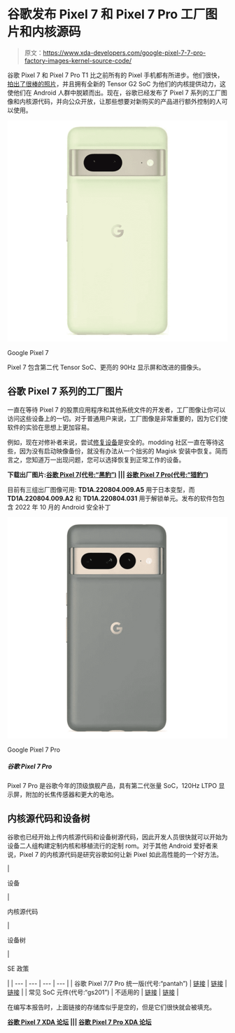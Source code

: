 # 谷歌发布 Pixel 7 和 Pixel 7 Pro 工厂图片和内核源码

> 原文：<https://www.xda-developers.com/google-pixel-7-7-pro-factory-images-kernel-source-code/>

谷歌 Pixel 7 和 Pixel 7 Pro T1 比之前所有的 Pixel 手机都有所进步。他们很快，[拍出了很棒的照片](https://www.xda-developers.com/google-pixel-7-pro-camera-review/)，并且拥有全新的 Tensor G2 SoC 为他们的内核提供动力，这使他们在 Android 人群中脱颖而出。现在，谷歌已经发布了 Pixel 7 系列的工厂图像和内核源代码，并向公众开放，让那些想要对新购买的产品进行额外控制的人可以使用。

 <picture>![The Pixel 7 packs the second-gen Tensor SoC, a brighter display, and improved cameras.](img/8b31c0e15e95c3f8bf719fbd3ebefc29.png)</picture> 

Google Pixel 7

Pixel 7 包含第二代 Tensor SoC、更亮的 90Hz 显示屏和改进的摄像头。

## 谷歌 Pixel 7 系列的工厂图片

一直在等待 Pixel 7 的股票应用程序和其他系统文件的开发者，工厂图像让你可以访问这些设备上的一切。对于普通用户来说，工厂图像是非常重要的，因为它们使软件的实验在思想上更加容易。

例如，现在对修补者来说，尝试[修复设备](https://www.xda-developers.com/root/)是安全的。modding 社区一直在等待这些，因为没有启动映像备份，就没有办法从一个拙劣的 Magisk 安装中恢复。简而言之，您知道万一出现问题，您可以选择恢复到正常工作的设备。

**下载出厂图片:[谷歌 Pixel 7(代号:“黑豹”)](https://developers.google.com/android/images#panther) ||| [谷歌 Pixel 7 Pro(代号:“猎豹”)](https://developers.google.com/android/images#cheetah)**

目前有三组出厂图像可用: **TD1A.220804.009.A5** 用于日本变型，而 **TD1A.220804.009.A2** 和 **TD1A.220804.031** 用于解锁单元。发布的软件包包含 2022 年 10 月的 Android 安全补丁

 <picture>![The Pixel 7 Pro is Google's top-of-the-line flagship of the year, featuring the second-gen Tensor SoC, a 120Hz LTPO display, a telephoto sensor, and a bigger battery.](img/26bf32dcd1e54473d448d9be3b56170c.png)</picture> 

Google Pixel 7 Pro

##### 谷歌 Pixel 7 Pro

Pixel 7 Pro 是谷歌今年的顶级旗舰产品，具有第二代张量 SoC，120Hz LTPO 显示屏，附加的长焦传感器和更大的电池。

## 内核源代码和设备树

谷歌也已经开始上传内核源代码和设备树源代码，因此开发人员很快就可以开始为设备二人组构建定制内核和移植流行的定制 rom。对于其他 Android 爱好者来说，Pixel 7 的内核源代码是研究谷歌如何让新 Pixel 如此高性能的一个好方法。

| 

设备

 | 

内核源代码

 | 

设备树

 | 

SE 政策

 |
| --- | --- | --- | --- |
| 谷歌 Pixel 7/7 Pro 统一版(代号:“pantah”) | [链接](https://android.googlesource.com/device/google/pantah-kernel/) | [链接](https://android.googlesource.com/device/google/pantah/) | [链接](https://android.googlesource.com/device/google/pantah-sepolicy/) |
| 常见 SoC 元件(代号:“gs201”) | 不适用的 | [链接](https://android.googlesource.com/device/google/gs201/) | [链接](https://android.googlesource.com/device/google/gs201-sepolicy/) |

在编写本报告时，上面链接的存储库似乎是空的，但是它们很快就会被填充。

**[谷歌 Pixel 7 XDA 论坛](https://forum.xda-developers.com/f/google-pixel-7.12607/) ||| [谷歌 Pixel 7 Pro XDA 论坛](https://forum.xda-developers.com/f/google-pixel-7-pro.12609/)**